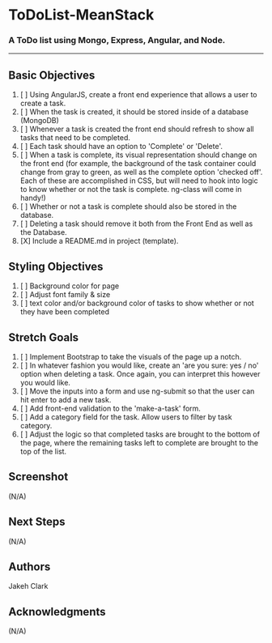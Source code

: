 # ToDoList-MeanStack
### A ToDo list using Mongo, Express, Angular, and Node.
---

## Basic Objectives
1. [ ] Using AngularJS, create a front end experience that allows a user to create a task.
2. [ ] When the task is created, it should be stored inside of a database (MongoDB)
3. [ ] Whenever a task is created the front end should refresh to show all tasks that need to be completed.
4. [ ] Each task should have an option to 'Complete' or 'Delete'.
5. [ ] When a task is complete, its visual representation should change on the front end (for example, the background of the task container could change from gray to green, as well as the complete option 'checked off'. Each of these are accomplished in CSS, but will need to hook into logic to know whether or not the task is complete. ng-class will come in handy!)
6. [ ] Whether or not a task is complete should also be stored in the database.
7. [ ] Deleting a task should remove it both from the Front End as well as the Database.
8. [X] Include a README.md in project (template).

## Styling Objectives
1. [ ] Background color for page
2. [ ] Adjust font family & size
3. [ ] text color and/or background color of tasks to show whether or not they have been completed

## Stretch Goals
1. [ ] Implement Bootstrap to take the visuals of the page up a notch.
2. [ ] In whatever fashion you would like, create an 'are you sure: yes / no' option when deleting a task. Once again, you can interpret this however you would like.
3. [ ] Move the inputs into a form and use ng-submit so that the user can hit enter to add a new task.
4. [ ] Add front-end validation to the 'make-a-task' form.
5. [ ] Add a category field for the task. Allow users to filter by task category.
6. [ ] Adjust the logic so that completed tasks are brought to the bottom of the page, where the remaining tasks left to complete are brought to the top of the list.

## Screenshot
(N/A)

## Next Steps
(N/A)

## Authors
Jakeh Clark

## Acknowledgments
(N/A)
